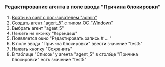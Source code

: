 ### Редактирование агента в поле ввода "Причина блокировки"

1. [Войти на сайт с пользователем "admin"](../../../../0.%20Шаги/1.%20Войти%20на%20сайт%20с%20пользователем%20username.md)
1. [Создать агент "agent_5" с типом ОС "Windows"](../../../../0.%20Шаги/3.%20Создать%20агент%20$agent%20с%20типом%20ОС%20os_type.md)
1. Выбрать агент "agent_5"
1. Нажать на иконку "Карандаш"
1. Появляется окно "Редактировать запись # ... "
1. В поле ввода "Причина блокировки" ввести значение "test5"
1. Нажать кнопку "Сохранить"
1. В таблице "Список"  у агента "agent_5" в столбце "Причина блокировки" есть значение "test5"